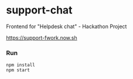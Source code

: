 # support-chat
Frontend for "Helpdesk chat" - Hackathon Project

https://support-fwork.now.sh

### Run

```
npm install
npm start
```
